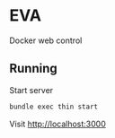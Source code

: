 EVA
=========
Docker web control


## Running


Start server

```sh
bundle exec thin start
```

Visit [http://localhost:3000](http://localhost:3000)
